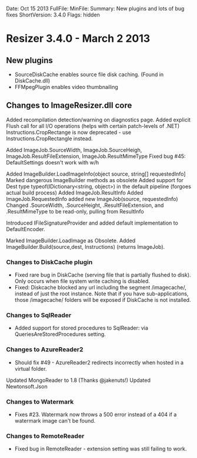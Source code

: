 Date: Oct 15 2013
FullFile: 
MinFile: 
Summary: New plugins and lots of bug fixes
ShortVersion: 3.4.0
Flags: hidden

# Resizer 3.4.0 - March 2 2013

## New plugins

* SourceDiskCache enables source file disk caching. (Found in DiskCache.dll)
* FFMpegPlugin enables video thumbnailing

## Changes to ImageResizer.dll core

Added recompilation detection/warning on diagnostics page.
Added explicit Flush call for all I/O operations (helps with certain patch-levels of .NET)
Instructions.CropRectange is now deprecated - use Instructions.CropRectangle instead.

Added ImageJob.SourceWidth, ImageJob.SourceHeigh, ImageJob.ResultFileExtension, ImageJob.ResultMimeType
Fixed bug #45: DefaultSettings doesn't work with w/h

Added ImageBuilder.LoadImageInfo(object source, string[] requestedInfo]
Marked dangerous ImageBuilder methods as obsolete
Added support for Dest type typeof(IDictionary<string, object>) in the default pipeline (forgoes actual build process)
Added ImageJob.ResultInfo
Added ImageJob.RequestedInfo
added new ImageJob(source, requestedInfo)
Changed .SourceWidth, .SourceHeight, .ResultFileExtension, and .ResultMimeType to be read-only, pulling from ResultInfo


Introduced IFileSignatureProvider and added default implementation to DefaultEncoder.

Marked ImageBuilder.LoadImage as Obsolete. Added ImageBuilder.Build(source,dest, Instructions) (returns ImageJob).

### Changes to DiskCache plugin
* Fixed rare bug in DiskCache (serving file that is partially flushed to disk). Only occurs when file system write caching is disabled.
* Fixed: Diskcache blocked any url including the segment /imagecache/, instead of just the root instance. Note that if you have sub-applications, those /imagecache/ folders will be exposed if DiskCache is not installed.

### Changes to SqlReader
* Added support for stored procedures to SqlReader: via QueriesAreStoredProcedures setting.


### Changes to AzureReader2

* Should fix #49 - AzureReader2 redirects incorrectly when hosted in a virtual folder.

Updated MongoReader to 1.8 (Thanks @jakenuts!)
Updated Newtonsoft.Json 
### Changes to Watermark

* Fixes #23. Watermark now throws a 500 error instead of a 404 if a watermark image can't be found.

### Changes to RemoteReader
* Fixed bug in RemoteReader - extension setting was still failing to work.



 